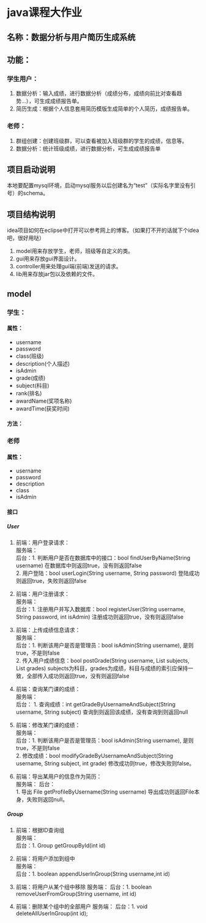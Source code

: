 
# java课程大作业
## 名称：数据分析与用户简历生成系统
## 功能：
### 学生用户：
1. 数据分析：输入成绩，进行数据分析（成绩分布，成绩向前比对查看趋势...），可生成成绩报告单。
2. 简历生成：根据个人信息套用简历模版生成简单的个人简历，成绩报告单。
### 老师：
1. 群组创建：创建班级群，可以查看被加入班级群的学生的成绩，信息等。
2. 数据分析：统计班级成绩，进行数据分析，可生成成绩报告单

## 项目启动说明
本地要配置mysql环境，启动mysql服务以后创建名为“test”（实际名字里没有引号）的schema。

## 项目结构说明
idea项目如何在eclipse中打开可以参考网上的博客。（如果打不开的话就下个idea吧，很好用哒）
1. model用来存放学生，老师，班级等自定义的类。
2. gui用来存放gui界面设计。
3. controller用来处理gui端(前端)发送的请求。
4. lib用来存放jar包以及依赖的文件。

## model 
### 学生：
#### 属性：
- username
- password
- class(班级)
- description(个人描述)
- isAdmin
- grade(成绩)
- subject(科目)
- rank(排名)  
- awardName(奖项名称)
- awardTime(获奖时间)  
#### 方法：

### 老师

#### 属性：
- username
- password
- description
- class
- isAdmin

#### 接口

##### User
1. 前端：用户登录请求：     
   服务端：     
   后台：1. 判断用户是否在数据库中的接口：bool findUserByName(String username) 在数据库中则返回true，没有则返回false     
        2. 用户登陆：bool userLogin(String username, String password) 登陆成功则返回true，失败则返回false

2. 前端：用户注册请求：     
   服务端：     
   后台：1. 注册用户并写入数据库：bool registerUser(String username, String password, int isAdmin) 注册成功则返回true，没有则返回false

3. 前端：上传成绩信息请求：     
   服务端：       
   后台：1. 判断该用户是否是管理员：bool isAdmin(String username), 是则true，不是则false       
        2. 传入用户成绩信息：bool postGrade(String username, List<String> subjects, List<int> grades) subjects为科目，grades为成绩，科目与成绩的索引应保持一致，全部传入成功则返回true，没有则返回false

4. 前端：查询某门课的成绩：       
   服务端：        
   后台：
        1. 查询成绩：int getGradeByUsernameAndSubject(String username, String subject) 查询到则返回该成绩，没有查询到则返回null
        
5. 前端：修改某门课的成绩：     
   服务端：      
   后台：1. 判断该用户是否是管理员：bool isAdmin(String username), 是则true，不是则false       
        2. 修改成绩：bool modifyGradeByUsernameAndSubject(String username, String subject, int grade) 修改成功则true，修改失败则false。

6. 前端：导出某用户的信息作为简历：    
   服务端：
   后台：      
        1. 导出 File getProfileByUsername(String username) 导出成功则返回File本身，失败则返回null。
        
##### Group

1. 前端：根据ID查询组     
   服务端：     
   后台：1. Group getGroupById(int id)     

2. 前端：将用户添加到组中     
   服务端：     
   后台：1. boolean appendUserInGroup(String username,int id)    
   
3. 前端：将用户从某个组中移除
   服务端：
   后台：1. boolean removeUserFromGroup(String username, int id)
   
4. 前端：删除某个组中的全部用户
   服务端：
   后台：1. void deleteAllUserInGroup(int id);
   
   



        
   





